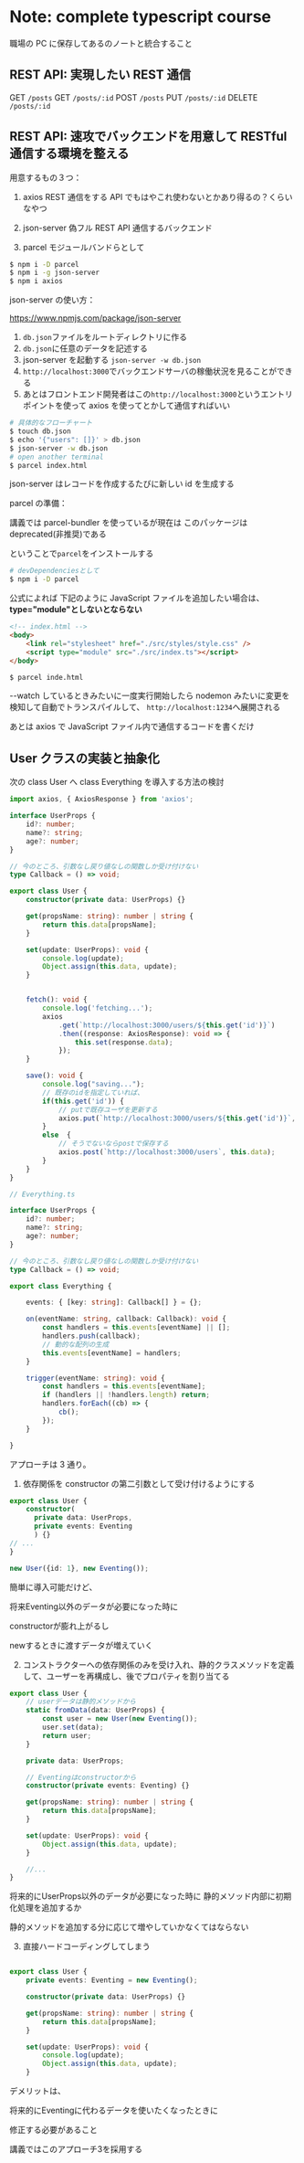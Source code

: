 # Note: complete typescript course

職場の PC に保存してあるのノートと統合すること

## REST API: 実現したい REST 通信

GET `/posts`
GET `/posts/:id`
POST `/posts`
PUT `/posts/:id`
DELETE `/posts/:id`

## REST API: 速攻でバックエンドを用意して RESTful 通信する環境を整える

用意するもの３つ：

1. axios
   REST 通信をする API でもはやこれ使わないとかあり得るの？くらいなやつ

2. json-server
   偽フル REST API 通信するバックエンド

3. parcel
   モジュールバンドらとして

```bash
$ npm i -D parcel
$ npm i -g json-server
$ npm i axios
```

json-server の使い方：

https://www.npmjs.com/package/json-server

1. `db.json`ファイルをルートディレクトリに作る
2. `db.json`に任意のデータを記述する
3. json-server を起動する
   `json-server -w db.json`
4. `http://localhost:3000`でバックエンドサーバの稼働状況を見ることができる
5. あとはフロントエンド開発者はこの`http://localhost:3000`というエントリポイントを使って axios を使ってとかして通信すればいい

```bash
# 具体的なフローチャート
$ touch db.json
$ echo '{"users": []}' > db.json
$ json-server -w db.json
# open another terminal
$ parcel index.html
```

json-server はレコードを作成するたびに新しい id を生成する

parcel の準備：

講義では parcel-bundler を使っているが現在は
このパッケージは deprecated(非推奨)である

ということで`parcel`をインストールする

```bash
# devDependenciesとして
$ npm i -D parcel
```

公式によれば
下記のように JavaScript ファイルを追加したい場合は、
**type="module"としないとならない**

```html
<!-- index.html -->
<body>
    <link rel="stylesheet" href="./src/styles/style.css" />
    <script type="module" src="./src/index.ts"></script>
</body>
```

```bash
$ parcel inde.html
```

--watch しているときみたいに一度実行開始したら nodemon みたいに変更を検知して自動でトランスパイルして、
`http://localhost:1234`へ展開される

あとは axios で JavaScript ファイル内で通信するコードを書くだけ

## User クラスの実装と抽象化

次の class User へ class Everything を導入する方法の検討

```TypeScript
import axios, { AxiosResponse } from 'axios';

interface UserProps {
    id?: number;
    name?: string;
    age?: number;
}

// 今のところ、引数なし戻り値なしの関数しか受け付けない
type Callback = () => void;

export class User {
    constructor(private data: UserProps) {}

    get(propsName: string): number | string {
        return this.data[propsName];
    }

    set(update: UserProps): void {
        console.log(update);
        Object.assign(this.data, update);
    }


    fetch(): void {
        console.log('fetching...');
        axios
            .get(`http://localhost:3000/users/${this.get('id')}`)
            .then((response: AxiosResponse): void => {
                this.set(response.data);
            });
    }

    save(): void {
        console.log("saving...");
        // 既存のidを指定していれば、
        if(this.get('id')) {
            // putで既存ユーザを更新する
            axios.put(`http://localhost:3000/users/${this.get('id')}`, this.data);
        }
        else  {
            // そうでないならpostで保存する
            axios.post(`http://localhost:3000/users`, this.data);
        }
    }
}

// Everything.ts

interface UserProps {
    id?: number;
    name?: string;
    age?: number;
}

// 今のところ、引数なし戻り値なしの関数しか受け付けない
type Callback = () => void;

export class Everything {

    events: { [key: string]: Callback[] } = {};

    on(eventName: string, callback: Callback): void {
        const handlers = this.events[eventName] || [];
        handlers.push(callback);
        // 動的な配列の生成
        this.events[eventName] = handlers;
    }

    trigger(eventName: string): void {
        const handlers = this.events[eventName];
        if (handlers || !handlers.length) return;
        handlers.forEach((cb) => {
            cb();
        });
    }

}
```


アプローチは 3 通り。

1. 依存関係を constructor の第二引数として受け付けるようにする

```TypeScript
export class User {
    constructor(
      private data: UserProps,
      private events: Eventing
      ) {}
// ...
}

new User({id: 1}, new Eventing());
```

簡単に導入可能だけど、

将来Eventing以外のデータが必要になった時に

constructorが膨れ上がるし

newするときに渡すデータが増えていく


2. コンストラクターへの依存関係のみを受け入れ、静的クラスメソッドを定義して、ユーザーを再構成し、後でプロパティを割り当てる

```TypeScript
export class User {
    // userデータは静的メソッドから
    static fromData(data: UserProps) {
        const user = new User(new Eventing());
        user.set(data);
        return user;
    }

    private data: UserProps;

    // Eventingはconstructorから
    constructor(private events: Eventing) {}

    get(propsName: string): number | string {
        return this.data[propsName];
    }

    set(update: UserProps): void {
        Object.assign(this.data, update);
    }

    //...
}
```

将来的にUserProps以外のデータが必要になった時に
静的メソッド内部に初期化処理を追加するか

静的メソッドを追加する分に応じて増やしていかなくてはならない



3. 直接ハードコーディングしてしまう

```TypeScript

export class User {
    private events: Eventing = new Eventing();

    constructor(private data: UserProps) {}

    get(propsName: string): number | string {
        return this.data[propsName];
    }

    set(update: UserProps): void {
        console.log(update);
        Object.assign(this.data, update);
    }

```

デメリットは、

将来的にEventingに代わるデータを使いたくなったときに

修正する必要があること

講義ではこのアプローチ3を採用する



